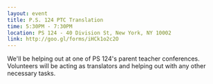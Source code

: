 ```yaml
---
layout: event
title: P.S. 124 PTC Translation
time: 5:30PM - 7:30PM
location: PS 124 - 40 Division St, New York, NY 10002
link: http://goo.gl/forms/iHCk1o2c2O
---
```

We'll be helping out at one of PS 124's parent teacher conferences. Volunteers will be acting as translators and helping out with any other necessary tasks. 
